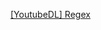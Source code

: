 [[YoutubeDL] Regex](https://github.com/ytdl-org/youtube-dl/pull/30366/files/1a091687c248b62c2f0a6070519bd78417828746)
